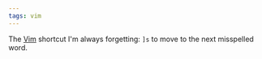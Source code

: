 ```yaml
---
tags: vim
---
```


The [Vim](/wiki/Vim) shortcut I'm always forgetting: `]s` to move to the next misspelled word.
